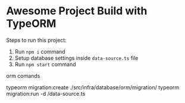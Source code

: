 # Awesome Project Build with TypeORM

Steps to run this project:

1. Run `npm i` command
2. Setup database settings inside `data-source.ts` file
3. Run `npm start` command

orm comands 

typeorm migration:create ./src/infra/database/orm/migration/<nome-migration>
typeorm migration:run -d <path-to-file>/data-source.ts
